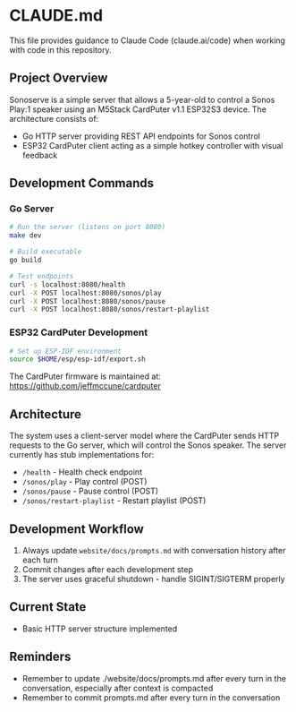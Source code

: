 # CLAUDE.md

This file provides guidance to Claude Code (claude.ai/code) when working with code in this repository.

## Project Overview

Sonoserve is a simple server that allows a 5-year-old to control a Sonos Play:1 speaker using an M5Stack CardPuter v1.1 ESP32S3 device. The architecture consists of:
- Go HTTP server providing REST API endpoints for Sonos control
- ESP32 CardPuter client acting as a simple hotkey controller with visual feedback

## Development Commands

### Go Server
```bash
# Run the server (listens on port 8080)
make dev

# Build executable
go build

# Test endpoints
curl -s localhost:8080/health
curl -X POST localhost:8080/sonos/play
curl -X POST localhost:8080/sonos/pause
curl -X POST localhost:8080/sonos/restart-playlist
```

### ESP32 CardPuter Development
```bash
# Set up ESP-IDF environment
source $HOME/esp/esp-idf/export.sh
```

The CardPuter firmware is maintained at: https://github.com/jeffmccune/cardputer

## Architecture

The system uses a client-server model where the CardPuter sends HTTP requests to the Go server, which will control the Sonos speaker. The server currently has stub implementations for:

- `/health` - Health check endpoint
- `/sonos/play` - Play control (POST)
- `/sonos/pause` - Pause control (POST)
- `/sonos/restart-playlist` - Restart playlist (POST)

## Development Workflow

1. Always update `website/docs/prompts.md` with conversation history after each turn
2. Commit changes after each development step
3. The server uses graceful shutdown - handle SIGINT/SIGTERM properly

## Current State

- Basic HTTP server structure implemented

## Reminders

- Remember to update ./website/docs/prompts.md after every turn in the conversation, especially after context is compacted
- Remember to commit prompts.md after every turn in the conversation
